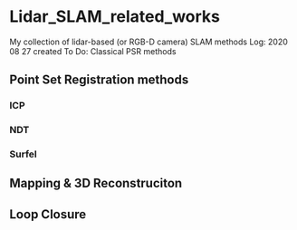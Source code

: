 # Lidar_SLAM_related_works
My collection of lidar-based (or RGB-D camera) SLAM methods 
Log: 2020 08 27 created
To Do: Classical PSR methods

## Point Set Registration methods
### ICP
### NDT
### Surfel

## Mapping & 3D Reconstruciton

## Loop Closure

